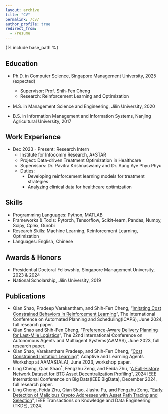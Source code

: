 ```yaml
---
layout: archive
title: "CV"
permalink: /cv/
author_profile: true
redirect_from:
  - /resume
---
```


{% include base_path %}

## Education

* Ph.D. in Computer Science, Singapore Management University, 2025 (expected)
  * Supervisor: Prof. Shih-Fen Cheng
  * Research: Reinforcement Learning and Optimization

* M.S. in Management Science and Engineering, Jilin University, 2020

* B.S. in Information Management and Information Systems, Nanjing Agricultural University, 2017

## Work Experience

* Dec 2023 - Present: Research Intern
  * Institute for Infocomm Research, A*STAR
  * Project: Data-driven Treatment Optimization in Healthcare
  * Supervisors: Dr. Pavitra Krishnaswamy and Dr. Aung Aye Phyu Phyu
  * Duties: 
    * Developing reinforcement learning models for treatment strategies
    * Analyzing clinical data for healthcare optimization



## Skills

* Programming Languages: Python, MATLAB
* Frameworks & Tools: Pytorch, Tensorflow, Scikit-learn, Pandas, Numpy, Scipy, Cplex, Gurobi
* Research Skills: Machine Learning, Reinforcement Learning, Optimization
* Languages: English, Chinese

## Awards & Honors

* Presidential Doctoral Fellowship, Singapore Management University, 2023 & 2024
* National Scholarship, Jilin University, 2019

## Publications
* Qian Shao, Pradeep Varakantham, and Shih-Fen Cheng, “[Imitating Cost Constrained Behaviors in Reinforcement Learning]( https://arxiv.org/abs/2403.17456)”, The International Conference on Automated Planning and Scheduling(ICAPS), June 2024, full research paper.
* Qian Shao and Shih-Fen Cheng, “[Preference-Aware Delivery Planning for Last-Mile Logistics](https://arxiv.org/abs/2303.04333)”, The 22nd International Conference on Autonomous Agents and Multiagent Systems(AAMAS), June 2023, full research paper.
* Qian Shao, Varakantham Pradeep, and Shih-Fen Cheng, “[Cost Constrained Imitation Learning](https://alaworkshop2023.github.io/papers/ALA2023_paper_12.pdf)”, Adaptive and Learning Agents Workshop at AAMAS(ALA), June 2023, workshop paper.
* Ling Cheng, Qian Shao<sup>*</sup>, Fengzhu Zeng, and Feida Zhu, “[A Full-History Network Dataset for BTC Asset Decentralization Profiling](https://arxiv.org/pdf/2411.13603)”, 2024 IEEE International Conference on Big Data(IEEE BigData), December 2024, full research paper.
* Ling Cheng, Feida Zhu, Qian Shao, Jiashu Pu, and Fengzhu Zeng, "[Early Detection of Malicious Crypto Addresses with Asset Path Tracing and Selection](https://www-computer-org.libproxy.smu.edu.sg/csdl/journal/tk/5555/01/10816091/22Y59zRnes8)", IEEE Transactions on Knowledge and Data Engineering (TKDE), 2024.


